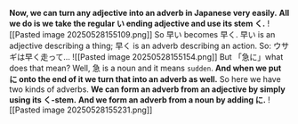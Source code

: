**Now, we can turn any adjective into an adverb in Japanese very easily.** **All we do is we take the regular い ending adjective and use its stem く.**
![[Pasted image 20250528155109.png]]
So 早い becomes 早く. 早い is an adjective describing a thing; 早く is an adverb describing an action. So: ウサギは早く走って...
![[Pasted image 20250528155154.png]]
But 「急に」what does that mean? Well, 急 is a noun and it means `sudden`.
**And when we put に onto the end of it we turn that into an adverb as well.** So here we have two kinds of adverbs. **We can form an adverb from an adjective by simply using its く-stem.** **And we form an adverb from a noun by adding に.**
![[Pasted image 20250528155231.png]]